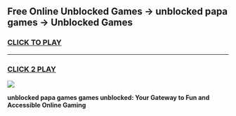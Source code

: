 
## Free Online Unblocked Games → unblocked papa games → Unblocked Games
<h3>
<a href="https://premium.freeplayer.one?title=unblocked_papa_games&ref=21F">CLICK TO PLAY</a></h3>
<hr>

<h3>
<a href="https://premium.freeplayer.one?title=unblocked_papa_games&ref=21F">CLICK 2 PLAY</a>
  
</h3>

<a href="https://premium.freeplayer.one?title=unblocked_papa_games&ref=21F/"><img src="https://clearcache.store/games.png"></a>


**unblocked papa games games unblocked: Your Gateway to Fun and Accessible Online Gaming**
